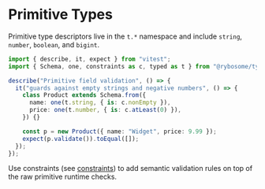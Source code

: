 # Primitive Types

Primitive type descriptors live in the `t.*` namespace and include
`string`, `number`, `boolean`, and `bigint`.

```typescript test
import { describe, it, expect } from "vitest";
import { Schema, one, constraints as c, typed as t } from "@rybosome/type-a";

describe("Primitive field validation", () => {
  it("guards against empty strings and negative numbers", () => {
    class Product extends Schema.from({
      name: one(t.string, { is: c.nonEmpty }),
      price: one(t.number, { is: c.atLeast(0) }),
    }) {}

    const p = new Product({ name: "Widget", price: 9.99 });
    expect(p.validate()).toEqual([]);
  });
});
```

Use constraints (see [constraints](https://rybosome.github.io/type-a/api/constraints)) to add semantic validation rules on top
of the raw primitive runtime checks.
